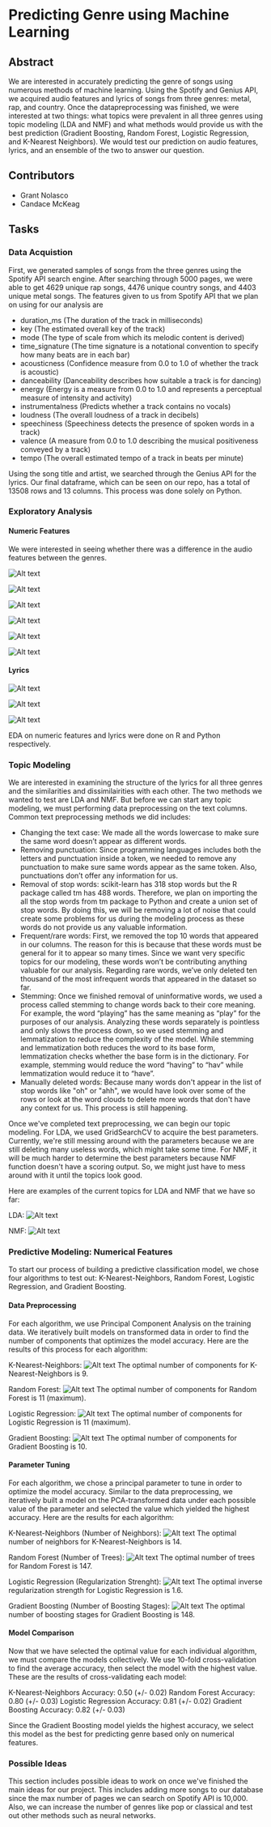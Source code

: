 # Predicting Genre using Machine Learning

## Abstract 
We are interested in accurately predicting the genre of songs using numerous methods of machine learning. Using the Spotify and Genius API, we acquired audio features and lyrics of songs from three genres: metal, rap, and country. Once the datapreprocessing was finished, we were interested at two things: what topics were prevalent in all three genres using topic modeling (LDA and NMF) and what methods would provide us with the best prediction (Gradient Boosting, Random Forest, Logistic Regression, and K-Nearest Neighbors). We would test our prediction on audio features, lyrics, and an ensemble of the two to answer our question.

## Contributors
- Grant Nolasco
- Candace McKeag 

## Tasks
### Data Acquistion

First, we generated samples of songs from the three genres using the Spotify API search engine. After searching through 5000 pages, we were able to get 4629 unique rap songs, 4476 unique country songs, and 4403 unique metal songs. The features given to us from Spotify API that we plan on using for our analysis are

- duration_ms (The duration of the track in milliseconds)
- key (The estimated overall key of the track)
- mode (The type of scale from which its melodic content is derived)
- time_signature (The time signature is a notational convention to specify how many beats are in each bar)
- acousticness (Confidence measure from 0.0 to 1.0 of whether the track is acoustic)
- danceability (Danceability describes how suitable a track is for dancing) 
- energy (Energy is a measure from 0.0 to 1.0 and represents a perceptual measure of intensity and activity)
- instrumentalness (Predicts whether a track contains no vocals)
- loudness (The overall loudness of a track in decibels)
- speechiness (Speechiness detects the presence of spoken words in a track)
- valence (A measure from 0.0 to 1.0 describing the musical positiveness conveyed by a track)
- tempo (The overall estimated tempo of a track in beats per minute)

Using the song title and artist, we searched through the Genius API for the lyrics. Our final dataframe, which can be seen on our repo, has a total of 13508 rows and 13 columns. This process was done solely on Python.

### Exploratory Analysis
#### Numeric Features
We were interested in seeing whether there was a difference in the audio features between the genres.

![Alt text](https://github.com/grantnolasco/Spotify-Genre-ML/blob/master/EDA_Stuff/danceability.png?raw=true)

![Alt text](https://github.com/grantnolasco/Spotify-Genre-ML/blob/master/EDA_Stuff/valence.png?raw=true)

![Alt text](https://github.com/grantnolasco/Spotify-Genre-ML/blob/master/EDA_Stuff/acousticness.png?raw=true)

![Alt text](https://github.com/grantnolasco/Spotify-Genre-ML/blob/master/EDA_Stuff/loudness.png?raw=true)

![Alt text](https://github.com/grantnolasco/Spotify-Genre-ML/blob/master/EDA_Stuff/tempo.png?raw=true)

![Alt text](https://github.com/grantnolasco/Spotify-Genre-ML/blob/master/EDA_Stuff/energy.png?raw=true)

#### Lyrics 

![Alt text](https://github.com/grantnolasco/Spotify-Genre-ML/blob/master/EDA_Stuff/country_cloud.png?raw=true)

![Alt text](https://github.com/grantnolasco/Spotify-Genre-ML/blob/master/EDA_Stuff/rap_cloud.png?raw=true)

![Alt text](https://github.com/grantnolasco/Spotify-Genre-ML/blob/master/EDA_Stuff/metal_cloud.png?raw=true)

EDA on numeric features and lyrics were done on R and Python respectively.

### Topic Modeling 
We are interested in examining the structure of the lyrics for all three genres and the similarities and dissimilairities with each other. The two methods we wanted to test are LDA and NMF. But before we can start any topic modeling, we must performing data preprocessing on the text columns. Common text preprocessing methods we did includes:
  - Changing the text case: We made all the words lowercase to make sure the same word doesn’t appear as different words. 
  - Removing punctuation: Since programming languages includes both the letters and punctuation inside a token, we needed to remove any punctuation to make sure same words appear as the same token. Also, punctuations don’t offer any information for us.
  - Removal of stop words: scikit-learn has 318 stop words but the R package called tm has 488 words. Therefore, we plan on importing the all the stop words from tm package to Python and create a union set of stop words. By doing this, we will be removing a lot of noise that could create some problems for us during the modeling process as these words do not provide us any valuable information.
  - Frequent/rare words: First, we removed the top 10 words that appeared in our columns. The reason for this is because that these words must be general for it to appear so many times. Since we want very specific topics for our modeling, these words won’t be contributing anything valuable for our analysis. Regarding rare words, we’ve only deleted ten thousand of the most infrequent words that appeared in the dataset so far. 
  - Stemming: Once we finished removal of uninformative words, we used a process called stemming to change words back to their core meaning. For example, the word “playing” has the same meaning as “play” for the purposes of our analysis. Analyzing these words separately is pointless and only slows the process down, so we used stemming and lemmatization to reduce the complexity of the model. While stemming and lemmatization both reduces the word to its base form, lemmatization checks whether the base form is in the dictionary. For example, stemming would reduce the word “having” to “hav” while lemmatization would reduce it to “have”.  
  - Manually deleted words: Because many words don't appear in the list of stop words like "oh" or "ahh", we would have look over some of the rows or look at the word clouds to delete more words that don't have any context for us. This process is still happening.
  
Once we've completed text preprocessing, we can begin our topic modeling. For LDA, we used GridSearchCV to acquire the best parameters. Currently, we're still messing around with the parameters because we are still deleting many useless words, which might take some time. For NMF, it will be much harder to determine the best parameters because NMF function doesn't have a scoring output. So, we might just have to mess around with it until the topics look good. 

Here are examples of the current topics for LDA and NMF that we have so far:

LDA:
![Alt text](https://github.com/grantnolasco/Spotify-Genre-ML/blob/master/EDA_Stuff/LDA_Prelim.png?raw=true)

NMF:
![Alt text](https://github.com/grantnolasco/Spotify-Genre-ML/blob/master/EDA_Stuff/NMF_Prelim.png?raw=true)


### Predictive Modeling: Numerical Features
To start our process of building a predictive classification model, we chose four algorithms to test out: K-Nearest-Neighbors, Random Forest, Logistic Regression, and Gradient Boosting. 

#### Data Preprocessing
For each algorithm, we use Principal Component Analysis on the training data. We iteratively built models on transformed data in order to find the number of components that optimizes the model accuracy. Here are the results of this process for each algorithm:

K-Nearest-Neighbors:
![Alt text](https://github.com/grantnolasco/Spotify-Genre-ML/blob/master/EDA_Stuff/KNNPCA.png?raw=true)
The optimal number of components for K-Nearest-Neighbors is 9.

Random Forest:
![Alt text](https://github.com/grantnolasco/Spotify-Genre-ML/blob/master/EDA_Stuff/RFPCA.png?raw=true)
The optimal number of components for Random Forest is 11 (maximum).

Logistic Regression:
![Alt text](https://github.com/grantnolasco/Spotify-Genre-ML/blob/master/EDA_Stuff/LOGPCA.png?raw=true)
The optimal number of components for Logistic Regression is 11 (maximum).

Gradient Boosting:
![Alt text](https://github.com/grantnolasco/Spotify-Genre-ML/blob/master/EDA_Stuff/GBPCA.png?raw=true)
The optimal number of components for Gradient Boosting is 10.

#### Parameter Tuning
For each algorithm, we chose a principal parameter to tune in order to optimize the model accuracy. Similar to the data preprocessing, we iteratively built a model on the PCA-transformed data under each possible value of the parameter and selected the value which yielded the highest accuracy. Here are the results for each algorithm:

K-Nearest-Neighbors (Number of Neighbors):
![Alt text](https://github.com/grantnolasco/Spotify-Genre-ML/blob/master/EDA_Stuff/KNNparam.png?raw=true)
The optimal number of neighbors for K-Nearest-Neighbors is 14.

Random Forest (Number of Trees):
![Alt text](https://github.com/grantnolasco/Spotify-Genre-ML/blob/master/EDA_Stuff/RFparam.png?raw=true)
The optimal number of trees for Random Forest is 147.

Logistic Regression (Regularization Strenght):
![Alt text](https://github.com/grantnolasco/Spotify-Genre-ML/blob/master/EDA_Stuff/LOGparam.png?raw=true)
The optimal inverse regularization strength for Logistic Regression is 1.6.

Gradient Boosting (Number of Boosting Stages):
![Alt text](https://github.com/grantnolasco/Spotify-Genre-ML/blob/master/EDA_Stuff/GBparam.png?raw=true)
The optimal number of boosting stages for Gradient Boosting is 148.

#### Model Comparison
Now that we have selected the optimal value for each individual algorithm, we must compare the models collectively. We use 10-fold cross-validation to find the average accuracy, then select the model with the highest value. These are the results of cross-validating each model:

K-Nearest-Neighbors Accuracy: 0.50 (+/- 0.02)
Random Forest Accuracy: 0.80 (+/- 0.03)
Logistic Regression Accuracy: 0.81 (+/- 0.02)
Gradient Boosting Accuracy: 0.82 (+/- 0.03)

Since the Gradient Boosting model yields the highest accuracy, we select this model as the best for predicting genre based only on numerical features.

### Possible Ideas 
This section includes possible ideas to work on once we've finished the main ideas for our project. This includes adding more songs to our database since the max number of pages we can search on Spotify API is 10,000. Also, we can increase the number of genres like pop or classical and test out other methods such as neural networks. 
